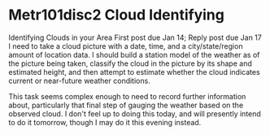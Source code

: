 # Metr101disc2 Cloud Identifying

Identifying Clouds in your Area
First post due Jan 14; Reply post due Jan 17
I need to take a cloud picture with a date, time, and a city/state/region amount of location data.  I should build a station model of the weather as of the picture being taken, classify the cloud in the picture by its shape and estimated height, and then attempt to estimate whether the cloud indicates current or near-future weather conditions.

This task seems complex enough to need to record further information about, particularly that final step of gauging the weather based on the observed cloud.  I don't feel up to doing this today, and will presently intend to do it tomorrow, though I may do it this evening instead.